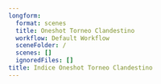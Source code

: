 ```yaml
---
longform:
  format: scenes
  title: Oneshot Torneo Clandestino
  workflow: Default Workflow
  sceneFolder: /
  scenes: []
  ignoredFiles: []
title: Indice Oneshot Torneo Clandestino
---
```

